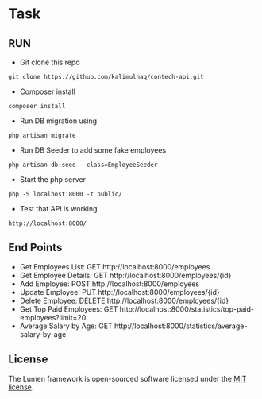 # Task

## RUN

- Git clone this repo
```
git clone https://github.com/kalimulhaq/contech-api.git
```
- Composer install 
```
composer install
```
- Run DB migration using 
```
php artisan migrate
```
- Run DB Seeder to add some fake employees 
```
php artisan db:seed --class=EmployeeSeeder
```
- Start the php server 
```
php -S localhost:8000 -t public/
```
- Test that API is working
```
http://localhost:8000/
```

## End Points
- Get Employees List: GET http://localhost:8000/employees
- Get Employee Details: GET http://localhost:8000/employees/{id}
- Add Employee: POST http://localhost:8000/employees
- Update Employee: PUT http://localhost:8000/employees/{id}
- Delete Employee: DELETE http://localhost:8000/employees/{id}
- Get Top Paid Employees: GET http://localhost:8000/statistics/top-paid-employees?limit=20
- Average Salary by Age: GET http://localhost:8000/statistics/average-salary-by-age

## License

The Lumen framework is open-sourced software licensed under the [MIT license](https://opensource.org/licenses/MIT).
